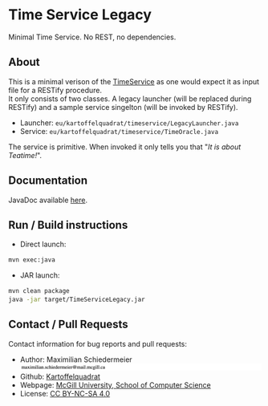# Time Service Legacy

Minimal Time Service. No REST, no dependencies.

## About

This is a minimal verison of the [TimeService]() as one would expect it as input file for a RESTify procedure.  
It only consists of two classes. A legacy launcher (will be replaced during RESTify) and a sample service singelton (will be invoked by RESTify).

 * Launcher: ```eu/kartoffelquadrat/timeservice/LegacyLauncher.java```
 * Service: ```eu/kartoffelquadrat/timeservice/TimeOracle.java```

The service is primitive. When invoked it only tells you that "*It is about Teatime!*".

## Documentation

JavaDoc available [here](https://kartoffelquadrat.github.io/TimeServiceLegacy/eu/kartoffelquadrat/timeservice/package-summary.html).

## Run / Build instructions

 * Direct launch:  
```bash
mvn exec:java
```
 * JAR launch:  
```bash
mvn clean package
java -jar target/TimeServiceLegacy.jar
```

## Contact / Pull Requests

Contact information for bug reports and pull requests:

 * Author: Maximilian Schiedermeier ![email](email.png)
 * Github: [Kartoffelquadrat](https://github.com/kartoffelquadrat)
 * Webpage: [McGill University, School of Computer Science](https://www.cs.mcgill.ca/~mschie3)
 * License: [CC BY-NC-SA 4.0](https://creativecommons.org/licenses/by-nc-sa/4.0/)
